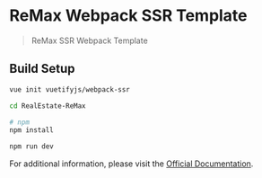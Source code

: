 # ReMax Webpack SSR Template

> ReMax SSR Webpack Template

## Build Setup

``` bash
vue init vuetifyjs/webpack-ssr

cd RealEstate-ReMax

# npm
npm install

npm run dev

```

For additional information, please visit the [Official Documentation](https://Remax.com).
